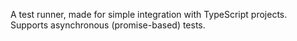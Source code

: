 A test runner, made for simple integration with TypeScript projects.
Supports asynchronous (promise-based) tests.